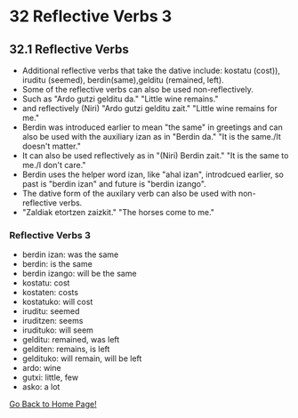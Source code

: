# 32 Reflective Verbs 3
## 32.1 Reflective Verbs
* Additional reflective verbs that take the dative include: kostatu (cost)), iruditu (seemed), berdin(same),gelditu (remained, left).
* Some of the reflective verbs can also be used non-reflectively.
* Such as "Ardo gutzi gelditu da." "Little wine remains."
* and reflectively (Niri) "Ardo gutzi gelditu zait." "Little wine remains for me."
* Berdin was introduced earlier to mean "the same" in greetings and can also be used with the auxiliary izan as in "Berdin da." "It is the same./It doesn't matter."
* It can also be used reflectively as in "(Niri) Berdin zait." "It is the same to me./I don't care."
* Berdin uses the helper word izan, like "ahal izan", introdcued earlier, so past is "berdin izan" and future is "berdin izango".
* The dative form of the auxilary verb can also be used with non-reflective verbs.
* "Zaldiak etortzen zaizkit." "The horses come to me."
### Reflective Verbs 3
* berdin izan: was the same
* berdin: is the same
* berdin izango: will be the same
* kostatu: cost
* kostaten: costs
* kostatuko: will cost
* iruditu: seemed
* iruditzen: seems
* irudituko: will seem
* gelditu: remained, was left
* gelditen: remains, is left
* geldituko: will remain, will be left
* ardo: wine
* gutxi: little, few
* asko: a lot


[ Go Back to Home Page!](..)
